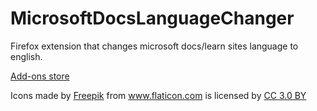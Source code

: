 # MicrosoftDocsLanguageChanger
Firefox extension that changes microsoft docs/learn sites language to english.

[Add-ons store](https://addons.mozilla.org/en-US/firefox/addon/microsoftdocslanguagechanger/)

<div>Icons made by <a href="http://www.freepik.com" title="Freepik">Freepik</a> from <a href="https://www.flaticon.com/" title="Flaticon">www.flaticon.com</a> is licensed by <a href="http://creativecommons.org/licenses/by/3.0/" title="Creative Commons BY 3.0" target="_blank">CC 3.0 BY</a></div>
